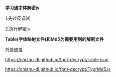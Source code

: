 **学习通字体解密js**

1.先过反调试

2.执行解密js

**Table(字体映射文件)和Md5为需要用到的解密文件**

托管链接

https://chizhu-dl.github.io/font-decrypt/Table.json

https://chizhu-dl.github.io/font-decrypt/TyprMd5.js
